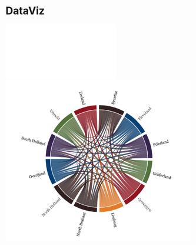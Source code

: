 # DataViz
![Interactive Radar Chart demonstration](file:///Users/marcello/GitHub/DataViz/ChordDiagram/index.html)
![Screenshot](screenshot.png)

